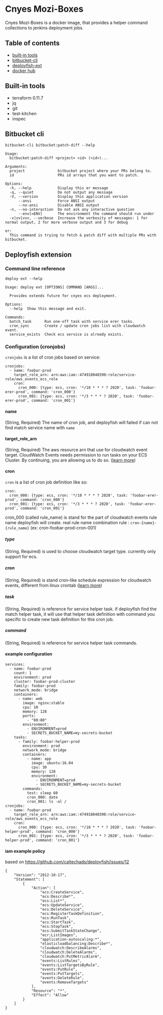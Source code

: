# Cnyes Mozi-Boxes

Cnyes Mozi-Boxes is a docker image, that provides a helper command collections to jenkins deployment jobs.

## Table of contents

* [built-in tools](#built-in-tools)
* [bitbucket-cli](#bitbucket-cli)
* [deployfish-ext](#deployfish-extension)
* [docker hub](https://hub.docker.com/r/anue/mozi-boxes)

## Built-in tools

* terraform 0.11.7
* jq
* git
* test-kitchen
* inspec

## Bitbucket cli

`bitbucket-cli bitbucket:patch-diff --help`

```
Usage:
  bitbucket:patch-diff <project> <id> (<id>)...

Arguments:
  project               bitbucket project where your PRs belong to.
  id                    PRs id arrays that you want to patch.

Options:
  -h, --help            Display this er message
  -q, --quiet           Do not output any message
  -V, --version         Display this application version
      --ansi            Force ANSI output
      --no-ansi         Disable ANSI output
  -n, --no-interaction  Do not ask any interactive question
      --env[=ENV]       The environment the command should run under
  -v|vv|vvv, --verbose  Increase the verbosity of messages: 1 for normal output, 2 for more verbose output and 3 for debug

er:
  This command is trying to fetch & patch diff with multiple PRs with bitbucket.
```

## Deployfish extension

### Command line reference

`deploy ext --help`

```
Usage: deploy ext [OPTIONS] COMMAND [ARGS]...

  Provides extends future for cnyes ecs deployment.

Options:
  --help  Show this message and exit.

Commands:
  batch_task      Run one-off task with service erer tasks.
  cron_sync       Create / update cron jobs list with cloudwatch event.
  service_exists  Check ecs service is already exists.
```

### Configuration (cronjobs)

`cronjobs` is a list of cron jobs based on service:

```
cronjobs:
  - name: foobar-prod
    target_role_arn: arn:aws:iam::474918040390:role/service-role/aws_events_ecs_role
    cron:
      cron_000: {type: ecs, cron: '*/10 * * * ? 2020', task: 'foobar-erer-prod', command: 'cron_000'}
      cron_001: {type: ecs, cron: '*/3 * * * ? 2020', task: 'foobar-erer-prod', command: 'cron_001'}
```

#### name

(String, Required) The name of cron job, and deployfish will failed if can not find match service name with `name`

#### target_role_arn

(String, Required) The aws resource arn that use for cloudwatch event target. CloudWatch Events needs permission to run tasks on your ECS Cluster. By continuing, you are allowing us to do so. ([learn more](https://docs.aws.amazon.com/AmazonCloudWatch/latest/events/iam-identity-based-access-control-cwe.html))

#### cron

`cron` is a list of cron job definition like so:

```
cron:
  cron_000: {type: ecs, cron: '*/10 * * * ? 2020', task: 'foobar-erer-prod', command: 'cron_000'}
  cron_001: {type: ecs, cron: '*/3 * * * ? 2020', task: 'foobar-erer-prod', command: 'cron_001'}
```

cron_000 (called rule_name) is stand for the part of cloudwatch events rule name deployfish will create.
real rule name combination rule : `cron-{name}-{rule_name}` (ex: cron-foobar-prod-cron-001)

##### type

(String, Required) is used to choose cloudwatch target type. currently only support for ecs.

##### cron

(String, Required) is stand cron-like schedule expression for cloudwatch events, different from linux crontab ([learn more](https://docs.aws.amazon.com/AmazonCloudWatch/latest/events/ScheduledEvents.html#CronExpressions))

##### task

(String, Required) is reference for service helper task. if deployfish find the match helper task, it will use that helper task definition with command you specific to create new task definition for this cron job.

##### command

(String, Required) is reference for service helper task commands.

#### example configuration

```
services:
  - name: foobar-prod
    count: 1
    environment: prod
    cluster: foobar-prod-cluster
    family: foobar-prod
    network_mode: bridge
    containers:
      - name: web
        image: nginx:stable
        cpu: 10
        memory: 128
        ports:
          - "80:80"
        environment:
          - ENVIRONMENT=prod
          - SECRETS_BUCKET_NAME=my-secrets-bucket
    tasks:
      - family: foobar-helper-prod
        environment: prod
        network_mode: bridge
        containers:
          - name: app
            image: ubuntu:16.04
            cpu: 30
            memory: 128
            environment:
              - ENVIRONMENT=prod
              - SECRETS_BUCKET_NAME=my-secrets-bucket
        commands:
          test: sleep 60
          cron_000: date
          cron_001: ls -al /
cronjobs:
  - name: foobar-prod
    target_role_arn: arn:aws:iam::474918040390:role/service-role/aws_events_ecs_role
    cron:
      cron_000: {type: ecs, cron: '*/10 * * * ? 2020', task: 'foobar-helper-prod', command: 'cron_000'}
      cron_001: {type: ecs, cron: '*/3 * * * ? 2020', task: 'foobar-helper-prod', command: 'cron_001'}

```

#### iam example policy

based on https://github.com/caltechads/deployfish/issues/12

```
{
    "Version": "2012-10-17",
    "Statement": [
        {
            "Action": [
                "ecs:CreateService",
                "ecs:Describe*",
                "ecs:List*",
                "ecs:UpdateService",
                "ecs:DeleteService",
                "ecs:RegisterTaskDefinition",
                "ecs:RunTask",
                "ecs:StartTask",
                "ecs:StopTask",
                "ecs:SubmitTaskStateChange",
                "ecr:ListImages",
                "application-autoscaling:*",
                "elasticloadbalancing:Describe*",
                "cloudwatch:DescribeAlarms",
                "cloudwatch:DeleteAlarms",
                "cloudwatch:PutMetricAlarm",
                "events:ListRules",
                "events:ListTargetsByRule",
                "events:PutRule",
                "events:PutTargets",
                "events:DeleteRule",
                "events:RemoveTargets"
            ],
            "Resource": "*",
            "Effect": "Allow"
        }
    ]
}
```
